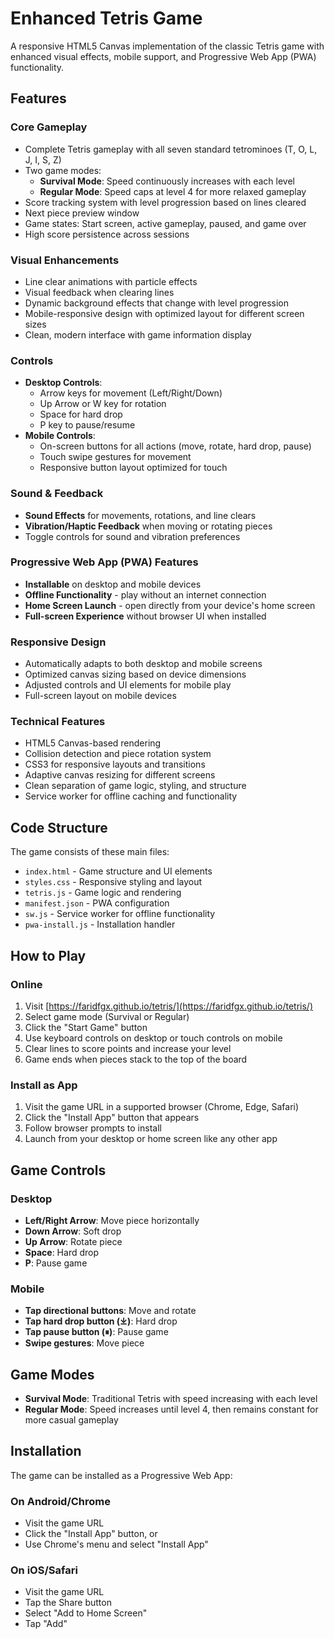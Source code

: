# Enhanced Tetris Game

A responsive HTML5 Canvas implementation of the classic Tetris game with enhanced visual effects, mobile support, and Progressive Web App (PWA) functionality.

## Features

### Core Gameplay
- Complete Tetris gameplay with all seven standard tetrominoes (T, O, L, J, I, S, Z)
- Two game modes:
  - **Survival Mode**: Speed continuously increases with each level
  - **Regular Mode**: Speed caps at level 4 for more relaxed gameplay
- Score tracking system with level progression based on lines cleared
- Next piece preview window
- Game states: Start screen, active gameplay, paused, and game over
- High score persistence across sessions

### Visual Enhancements
- Line clear animations with particle effects
- Visual feedback when clearing lines
- Dynamic background effects that change with level progression
- Mobile-responsive design with optimized layout for different screen sizes
- Clean, modern interface with game information display

### Controls
- **Desktop Controls**:
  - Arrow keys for movement (Left/Right/Down)
  - Up Arrow or W key for rotation
  - Space for hard drop
  - P key to pause/resume
- **Mobile Controls**:
  - On-screen buttons for all actions (move, rotate, hard drop, pause)
  - Touch swipe gestures for movement
  - Responsive button layout optimized for touch

### Sound & Feedback
- **Sound Effects** for movements, rotations, and line clears
- **Vibration/Haptic Feedback** when moving or rotating pieces
- Toggle controls for sound and vibration preferences

### Progressive Web App (PWA) Features
- **Installable** on desktop and mobile devices
- **Offline Functionality** - play without an internet connection
- **Home Screen Launch** - open directly from your device's home screen
- **Full-screen Experience** without browser UI when installed

### Responsive Design
- Automatically adapts to both desktop and mobile screens
- Optimized canvas sizing based on device dimensions
- Adjusted controls and UI elements for mobile play
- Full-screen layout on mobile devices

### Technical Features
- HTML5 Canvas-based rendering
- Collision detection and piece rotation system
- CSS3 for responsive layouts and transitions
- Adaptive canvas resizing for different screens
- Clean separation of game logic, styling, and structure
- Service worker for offline caching and functionality

## Code Structure
The game consists of these main files:
- `index.html` - Game structure and UI elements
- `styles.css` - Responsive styling and layout
- `tetris.js` - Game logic and rendering
- `manifest.json` - PWA configuration
- `sw.js` - Service worker for offline functionality
- `pwa-install.js` - Installation handler

## How to Play

### Online
1. Visit [https://faridfgx.github.io/tetris/](https://faridfgx.github.io/tetris/)
2. Select game mode (Survival or Regular)
3. Click the "Start Game" button
4. Use keyboard controls on desktop or touch controls on mobile
5. Clear lines to score points and increase your level
6. Game ends when pieces stack to the top of the board

### Install as App
1. Visit the game URL in a supported browser (Chrome, Edge, Safari)
2. Click the "Install App" button that appears
3. Follow browser prompts to install
4. Launch from your desktop or home screen like any other app

## Game Controls

### Desktop
- **Left/Right Arrow**: Move piece horizontally
- **Down Arrow**: Soft drop
- **Up Arrow**: Rotate piece
- **Space**: Hard drop
- **P**: Pause game

### Mobile
- **Tap directional buttons**: Move and rotate
- **Tap hard drop button (⤓)**: Hard drop
- **Tap pause button (⏸)**: Pause game
- **Swipe gestures**: Move piece

## Game Modes
- **Survival Mode**: Traditional Tetris with speed increasing with each level
- **Regular Mode**: Speed increases until level 4, then remains constant for more casual gameplay

## Installation
The game can be installed as a Progressive Web App:

### On Android/Chrome
- Visit the game URL
- Click the "Install App" button, or
- Use Chrome's menu and select "Install App"

### On iOS/Safari
- Visit the game URL
- Tap the Share button
- Select "Add to Home Screen"
- Tap "Add"
